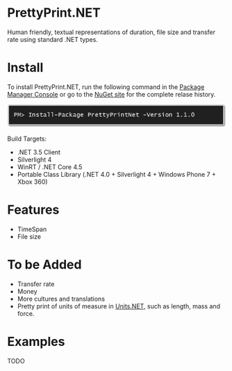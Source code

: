 PrettyPrint.NET
==============

Human friendly, textual representations of duration, file size and transfer rate using standard .NET types.

Install
=======
To install PrettyPrint.NET, run the following command in the [Package Manager Console](http://docs.nuget.org/docs/start-here/using-the-package-manager-console) or go to the [NuGet site](https://www.nuget.org/packages/PrettyPrintNet/) for the complete relase history.

![Install-Package PrettyPrintNet](Docs/Images/install_package_prettyprintnet.png "Install-Package PrettyPrintNet")

Build Targets:
* .NET 3.5 Client
* Silverlight 4
* WinRT / .NET Core 4.5
* Portable Class Library (.NET 4.0 + Silverlight 4 + Windows Phone 7 + Xbox 360)

Features
========
* TimeSpan 
* File size
 
To be Added
===========
* Transfer rate
* Money
* More cultures and translations
* Pretty print of units of measure in [Units.NET](https://www.nuget.org/packages/UnitsNet/), such as length, mass and force.

Examples
========
TODO
